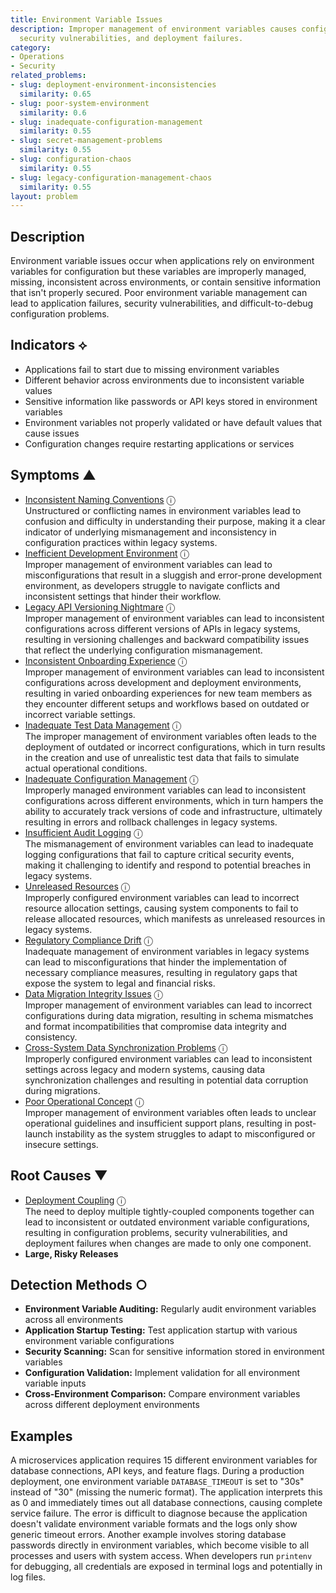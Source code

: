 ```yaml
---
title: Environment Variable Issues
description: Improper management of environment variables causes configuration problems,
  security vulnerabilities, and deployment failures.
category:
- Operations
- Security
related_problems:
- slug: deployment-environment-inconsistencies
  similarity: 0.65
- slug: poor-system-environment
  similarity: 0.6
- slug: inadequate-configuration-management
  similarity: 0.55
- slug: secret-management-problems
  similarity: 0.55
- slug: configuration-chaos
  similarity: 0.55
- slug: legacy-configuration-management-chaos
  similarity: 0.55
layout: problem
---
```


## Description

Environment variable issues occur when applications rely on environment variables for configuration but these variables are improperly managed, missing, inconsistent across environments, or contain sensitive information that isn't properly secured. Poor environment variable management can lead to application failures, security vulnerabilities, and difficult-to-debug configuration problems.

## Indicators ⟡

- Applications fail to start due to missing environment variables
- Different behavior across environments due to inconsistent variable values
- Sensitive information like passwords or API keys stored in environment variables
- Environment variables not properly validated or have default values that cause issues
- Configuration changes require restarting applications or services

## Symptoms ▲
- [Inconsistent Naming Conventions](inconsistent-naming-conventions.md) <span class="info-tooltip" title="Confidence: 0.578, Strength: 0.908">ⓘ</span>
<br/>  Unstructured or conflicting names in environment variables lead to confusion and difficulty in understanding their purpose, making it a clear indicator of underlying mismanagement and inconsistency in configuration practices within legacy systems.
- [Inefficient Development Environment](inefficient-development-environment.md) <span class="info-tooltip" title="Confidence: 0.518, Strength: 0.884">ⓘ</span>
<br/>  Improper management of environment variables can lead to misconfigurations that result in a sluggish and error-prone development environment, as developers struggle to navigate conflicts and inconsistent settings that hinder their workflow.
- [Legacy API Versioning Nightmare](legacy-api-versioning-nightmare.md) <span class="info-tooltip" title="Confidence: 0.468, Strength: 0.924">ⓘ</span>
<br/>  Improper management of environment variables can lead to inconsistent configurations across different versions of APIs in legacy systems, resulting in versioning challenges and backward compatibility issues that reflect the underlying configuration mismanagement.
- [Inconsistent Onboarding Experience](inconsistent-onboarding-experience.md) <span class="info-tooltip" title="Confidence: 0.408, Strength: 0.915">ⓘ</span>
<br/>  Improper management of environment variables can lead to inconsistent configurations across development and deployment environments, resulting in varied onboarding experiences for new team members as they encounter different setups and workflows based on outdated or incorrect variable settings.
- [Inadequate Test Data Management](inadequate-test-data-management.md) <span class="info-tooltip" title="Confidence: 0.401, Strength: 0.901">ⓘ</span>
<br/>  The improper management of environment variables often leads to the deployment of outdated or incorrect configurations, which in turn results in the creation and use of unrealistic test data that fails to simulate actual operational conditions.
- [Inadequate Configuration Management](inadequate-configuration-management.md) <span class="info-tooltip" title="Confidence: 0.401, Strength: 0.930">ⓘ</span>
<br/>  Improperly managed environment variables can lead to inconsistent configurations across different environments, which in turn hampers the ability to accurately track versions of code and infrastructure, ultimately resulting in errors and rollback challenges in legacy systems.
- [Insufficient Audit Logging](insufficient-audit-logging.md) <span class="info-tooltip" title="Confidence: 0.399, Strength: 0.874">ⓘ</span>
<br/>  The mismanagement of environment variables can lead to inadequate logging configurations that fail to capture critical security events, making it challenging to identify and respond to potential breaches in legacy systems.
- [Unreleased Resources](unreleased-resources.md) <span class="info-tooltip" title="Confidence: 0.383, Strength: 0.692">ⓘ</span>
<br/>  Improperly configured environment variables can lead to incorrect resource allocation settings, causing system components to fail to release allocated resources, which manifests as unreleased resources in legacy systems.
- [Regulatory Compliance Drift](regulatory-compliance-drift.md) <span class="info-tooltip" title="Confidence: 0.370, Strength: 0.694">ⓘ</span>
<br/>  Inadequate management of environment variables in legacy systems can lead to misconfigurations that hinder the implementation of necessary compliance measures, resulting in regulatory gaps that expose the system to legal and financial risks.
- [Data Migration Integrity Issues](data-migration-integrity-issues.md) <span class="info-tooltip" title="Confidence: 0.332, Strength: 0.833">ⓘ</span>
<br/>  Improper management of environment variables can lead to incorrect configurations during data migration, resulting in schema mismatches and format incompatibilities that compromise data integrity and consistency.
- [Cross-System Data Synchronization Problems](cross-system-data-synchronization-problems.md) <span class="info-tooltip" title="Confidence: 0.324, Strength: 0.667">ⓘ</span>
<br/>  Improperly configured environment variables can lead to inconsistent settings across legacy and modern systems, causing data synchronization challenges and resulting in potential data corruption during migrations.
- [Poor Operational Concept](poor-operational-concept.md) <span class="info-tooltip" title="Confidence: 0.303, Strength: 0.963">ⓘ</span>
<br/>  Improper management of environment variables often leads to unclear operational guidelines and insufficient support plans, resulting in post-launch instability as the system struggles to adapt to misconfigured or insecure settings.

## Root Causes ▼
- [Deployment Coupling](deployment-coupling.md) <span class="info-tooltip" title="Confidence: 0.381, Strength: 0.882">ⓘ</span>
<br/>  The need to deploy multiple tightly-coupled components together can lead to inconsistent or outdated environment variable configurations, resulting in configuration problems, security vulnerabilities, and deployment failures when changes are made to only one component.
- **Large, Risky Releases**

## Detection Methods ○

- **Environment Variable Auditing:** Regularly audit environment variables across all environments
- **Application Startup Testing:** Test application startup with various environment variable configurations
- **Security Scanning:** Scan for sensitive information stored in environment variables
- **Configuration Validation:** Implement validation for all environment variable inputs
- **Cross-Environment Comparison:** Compare environment variables across different deployment environments

## Examples

A microservices application requires 15 different environment variables for database connections, API keys, and feature flags. During a production deployment, one environment variable `DATABASE_TIMEOUT` is set to "30s" instead of "30" (missing the numeric format). The application interprets this as 0 and immediately times out all database connections, causing complete service failure. The error is difficult to diagnose because the application doesn't validate environment variable formats and the logs only show generic timeout errors. Another example involves storing database passwords directly in environment variables, which become visible to all processes and users with system access. When developers run `printenv` for debugging, all credentials are exposed in terminal logs and potentially in log files.
